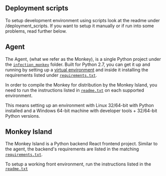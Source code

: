 ## Deployment scripts
To setup development environment using scripts look at the readme under /deployment_scripts. If you want to setup it manually or if run into some problems, read further below. 

## Agent

The Agent, (what we refer as the Monkey), is a single Python project under the [`infection_monkey`](https://github.com/guardicore/monkey/blob/master/monkey/infection_monkey) folder. Built for Python 2.7, you can get it up and running by setting up a [virtual environment](https://docs.python-guide.org/dev/virtualenvs/) and inside it installing the requirements listed under [`requirements.txt`](https://github.com/guardicore/monkey/blob/master/monkey/infection_monkey/requirements.txt).

In order to compile the Monkey for distribution by the Monkey Island, you need to run the instructions listed in [`readme.txt`](https://github.com/guardicore/monkey/blob/master/monkey/infection_monkey/readme.txt) on each supported environment.

This means setting up an environment with Linux 32/64-bit with Python installed and a Windows 64-bit machine with developer tools + 32/64-bit Python versions.

## Monkey Island

The Monkey Island is a Python backend React frontend project. Similar to the agent, the backend's requirements are listed in the matching [`requirements.txt`](https://github.com/guardicore/monkey/blob/master/monkey/monkey_island/requirements.txt).

To setup a working front environment, run the instructions listed in the [`readme.txt`](https://github.com/guardicore/monkey/blob/master/monkey/monkey_island/readme.txt)